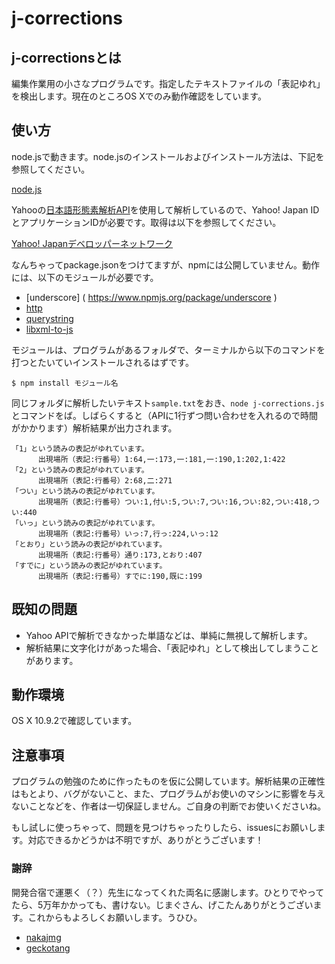 j-corrections
=======================
## j-correctionsとは

編集作業用の小さなプログラムです。指定したテキストファイルの「表記ゆれ」を検出します。現在のところOS Xでのみ動作確認をしています。

## 使い方

node.jsで動きます。node.jsのインストールおよびインストール方法は、下記を参照してください。

[node.js](http://nodejs.jp/nodejs.org_ja/docs/v0.10/)

Yahooの[日本語形態素解析API]( http://jlp.yahooapis.jp/MAService/V1/parse )を使用して解析しているので、Yahoo! Japan IDとアプリケーションIDが必要です。取得は以下を参照してください。

[Yahoo! Japanデベロッパーネットワーク]( http://developer.yahoo.co.jp/start/ )

なんちゃってpackage.jsonをつけてますが、npmには公開していません。動作には、以下のモジュールが必要です。

- [underscore] ( https://www.npmjs.org/package/underscore )
- [http]( https://www.npmjs.org/package/http )
- [querystring]( https://www.npmjs.org/package/querystring )
- [libxml-to-js]( https://www.npmjs.org/package/libxml-to-js )

モジュールは、プログラムがあるフォルダで、ターミナルから以下のコマンドを打つとたいていインストールされるはずです。

```
$ npm install モジュール名
```

同じフォルダに解析したいテキスト`sample.txt`をおき、`node j-corrections.js`とコマンドをば。しばらくすると（APIに1行ずつ問い合わせを入れるので時間がかかります）解析結果が出力されます。

```
「1」という読みの表記がゆれています。
      出現場所（表記:行番号）1:64,一:173,一:181,一:190,1:202,1:422
「2」という読みの表記がゆれています。
      出現場所（表記:行番号）2:68,二:271
「つい」という読みの表記がゆれています。
      出現場所（表記:行番号）つい:1,付い:5,つい:7,つい:16,つい:82,つい:418,つい:440
「いっ」という読みの表記がゆれています。
      出現場所（表記:行番号）いっ:7,行っ:224,いっ:12
「とおり」という読みの表記がゆれています。
      出現場所（表記:行番号）通り:173,とおり:407
「すでに」という読みの表記がゆれています。
      出現場所（表記:行番号）すでに:190,既に:199
```

## 既知の問題

- Yahoo APIで解析できなかった単語などは、単純に無視して解析します。
- 解析結果に文字化けがあった場合、「表記ゆれ」として検出してしまうことがあります。

## 動作環境

OS X 10.9.2で確認しています。

## 注意事項

プログラムの勉強のために作ったものを仮に公開しています。解析結果の正確性はもとより、バグがないこと、また、プログラムがお使いのマシンに影響を与えないことなどを、作者は一切保証しません。ご自身の判断でお使いくださいね。

もし試しに使っちゃって、問題を見つけちゃったりしたら、issuesにお願いします。対応できるかどうかは不明ですが、ありがとうございます！

### 謝辞

開発合宿で運悪く（？）先生になってくれた両名に感謝します。ひとりでやってたら、5万年かかっても、書けない。じまぐさん、げこたんありがとうございます。これからもよろしくお願いします。うひひ。

- [nakajmg]( https://github.com/nakajmg )
- [geckotang]( https://github.com/geckotang )
